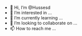 - 👋 Hi, I’m @Hussesd
- 👀 I’m interested in ...
- 🌱 I’m currently learning ...
- 💞️ I’m looking to collaborate on ...
- 📫 How to reach me ...

<!---
Hussesd/Hussesd is a ✨ special ✨ repository because its `README.md` (this file) appears on your GitHub profile.
You can click the Preview link to take a look at your changes.
--->
